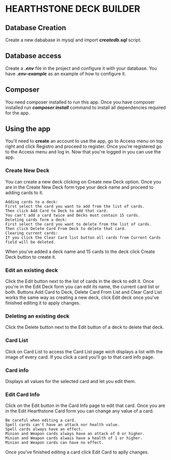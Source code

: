 # HEARTHSTONE DECK BUILDER #
## Database Creation ##
Create a new dababase in mysql and import **_createdb.sql_** script.

## Database access ##
Create a **_.env_** file in the project and configure it with your database.
You have **_.env-example_** as an example of how to configure it.

## Composer ##
You need composer installed to run this app.
Once you have composer installed run **_composer install_** command to install all dependencies required for the app.

## Using the app ##
You'll need to **create** an account to use the app, go to Access menu on top right and click Registro and proceed to register.
Once you're registered go to the Access menu and log in.
Now that you're logged in you can use the app.

### Create New Deck ###
You can create a new deck clicking on Create new Deck option.
Once you are in the Create New Deck form type your deck name and proceed to adding cards to it.

    Adding cards to a deck:
    First select the card you want to add from the list of cards.
    Then click Add Card to Deck to add that card.
    You can't add a card twice and Decks must contain 15 cards.
    Deleting cards form a deck:
    First select the card you want to delete from the list of cards.
    Then click Delete Card From Deck to delete that card.
    Clearing current cards:
    If you click the Clear Card list button all cards from Current Cards
    field will be deleted.
When you've added a deck name and 15 cards to the deck click Create Deck button to create it.

### Edit an existing deck ###        
Click the Edit button next to the list of cards in the deck to edit it.
Once you're in the Edit Deck form you can edit its name, the current card list or both.
Buttons Add Card to Deck, Delete Card From List and Clear Card List works the same way 
as creating a new deck, click Edit deck once you've finished editing it to apply changes.

### Deleting an existing deck ###
Click the Delete button next to the Edit button of a deck to delete that deck.

### Card List ###
Click on Card List to access the Card List page wich displays a list with the image of every card.
If you click a card you'll go to that card info page.

### Card info ###
Displays all values for the selected card and let you edit them.

### Edit Card Info ###
Click on the Edit button in the Card Info page to edit that card.
Once you are in the Edit Hearthstone Card form you can change any value of a card.

    Be careful when editing a card.
    Spell cards can't have an attack nor health value.
    Spell cards always have an effect.
    Minion and Weapon cards always have an attack of 0 or higher.
    Minion and Weapon cards alwais have a health of 1 or higher.
    Minion and Weapon cards can have no effect.
    
Once you've finished editing a card click Edit Card to aplly changes.
